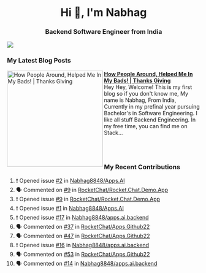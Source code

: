  
<h1 align="center">Hi 👋, I'm Nabhag</h1>
<h3 align="center">Backend Software Engineer from India</h3>

<img src="Twitter header - 2.png"/>

### My Latest Blog Posts 
<!-- HASHNODE_BLOG:START -->
<p align="left">
<a href="https://nabhagmotivaras.hashnode.dev//experience-2022" title="How People Around, Helped Me In My Bads!  | Thanks Giving"><img src="https://cdn.hashnode.com/res/hashnode/image/stock/unsplash/d1956810eb099b7959df44d932fa9fe4.jpeg" alt="How People Around, Helped Me In My Bads!  | Thanks Giving" width="250px" align="left" /></a>
<a href="https://nabhagmotivaras.hashnode.dev//experience-2022" title="How People Around, Helped Me In My Bads!  | Thanks Giving"><strong>How People Around, Helped Me In My Bads!  | Thanks Giving</strong></a>
<br/> Hey Hey, Welcome! This is my first blog so if you don't know me, My name is Nabhag, From India, Currently in my prefinal year pursuing Bachelor's in Software Engineering. I like all stuff Backend Engineering. In my free time, you can find me on Stack... </p> <br/> <br/>
<!-- HASHNODE_BLOG:END -->
<p align=left>

 ### My Recent Contributions

<!--START_SECTION:activity-->
1. ❗️ Opened issue [#2](https://github.com/Nabhag8848/Apps.AI/issues/2) in [Nabhag8848/Apps.AI](https://github.com/Nabhag8848/Apps.AI)
2. 🗣 Commented on [#9](https://github.com/RocketChat/Rocket.Chat.Demo.App/issues/9) in [RocketChat/Rocket.Chat.Demo.App](https://github.com/RocketChat/Rocket.Chat.Demo.App)
3. ❗️ Opened issue [#9](https://github.com/RocketChat/Rocket.Chat.Demo.App/issues/9) in [RocketChat/Rocket.Chat.Demo.App](https://github.com/RocketChat/Rocket.Chat.Demo.App)
4. ❗️ Opened issue [#1](https://github.com/Nabhag8848/Apps.AI/issues/1) in [Nabhag8848/Apps.AI](https://github.com/Nabhag8848/Apps.AI)
5. ❗️ Opened issue [#17](https://github.com/Nabhag8848/apps.ai.backend/issues/17) in [Nabhag8848/apps.ai.backend](https://github.com/Nabhag8848/apps.ai.backend)
6. 🗣 Commented on [#37](https://github.com/RocketChat/Apps.Github22/issues/37) in [RocketChat/Apps.Github22](https://github.com/RocketChat/Apps.Github22)
7. 🗣 Commented on [#47](https://github.com/RocketChat/Apps.Github22/issues/47) in [RocketChat/Apps.Github22](https://github.com/RocketChat/Apps.Github22)
8. ❗️ Opened issue [#16](https://github.com/Nabhag8848/apps.ai.backend/issues/16) in [Nabhag8848/apps.ai.backend](https://github.com/Nabhag8848/apps.ai.backend)
9. 🗣 Commented on [#53](https://github.com/RocketChat/Apps.Github22/issues/53) in [RocketChat/Apps.Github22](https://github.com/RocketChat/Apps.Github22)
10. 🗣 Commented on [#14](https://github.com/Nabhag8848/apps.ai.backend/issues/14) in [Nabhag8848/apps.ai.backend](https://github.com/Nabhag8848/apps.ai.backend)
<!--END_SECTION:activity-->
 
 </p>


